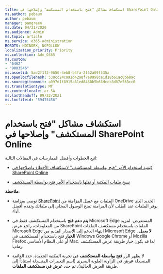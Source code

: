 ```yaml
---
title: استكشاف مشاكل "فتح باستخدام المستكشف" وإصلاحها في SharePoint Online
ms.author: pebaum
author: pebaum
manager: pamgreen
ms.date: 04/21/2020
ms.audience: Admin
ms.topic: article
ms.service: o365-administration
ROBOTS: NOINDEX, NOFOLLOW
localization_priority: Priority
ms.collection: Adm_O365
ms.custom:
- "6462"
- "9003546"
ms.assetid: 5ad2f1f2-9650-4eb0-b4fa-2f52a09f535a
ms.openlocfilehash: 538cc24c091d42a8f7a8998ce1d18b61ac0b689c
ms.sourcegitcommit: a097d1f8915a31ed8460b5b68dccc8d87e563cc0
ms.translationtype: MT
ms.contentlocale: ar-SA
ms.lasthandoff: 09/22/2021
ms.locfileid: "59475456"
---
```

# <a name="troubleshoot-open-with-explorer-issues-in-sharepoint-online"></a>استكشاف مشاكل "فتح باستخدام المستكشف" وإصلاحها في SharePoint Online

اتبع الخطوات وأفضل الممارسات في المقالات التالية:

- [كيفية استخدام الأمر "فتح بواسطة المستكشف" لاستكشاف الأخطاء وإصلاحها في SharePoint Online](https://docs.microsoft.com/sharepoint/troubleshoot/lists-and-libraries/troubleshoot-issues-using-open-with-explorer)

- [نسخ ملفات المكتبة أو نقلها باستخدام الأمر فتح بواسطة المستكشف](https://support.microsoft.com/office/copy-or-move-library-files-by-using-open-with-explorer-aaee7bfb-e2a1-42ee-8fc0-bcc0754f04d2?ui=en-us&rs=en-us&ad=us)

**ملاحظة:**
- نوصي بمزامنة [SharePoint](https://support.microsoft.com/office/sync-sharepoint-and-teams-files-with-your-computer-6de9ede8-5b6e-4503-80b2-6190f3354a88?ui=en-us&rs=en-us&ad=us) الملفات مع عميل المزامنة من OneDrive الجديد الذي [](https://support.microsoft.com/office/save-disk-space-with-onedrive-files-on-demand-for-windows-10-0e6860d3-d9f3-4971-b321-7092438fb38e?ui=en-us&rs=en-us&ad=us) يوفر الملفات عند الطلب لأن المزامنة تمنح الوصول المحلي إلى ملفاتك وتقدم أفضل أداء.

- **يتم دعم فتح** باستخدام المستكشف فقط في Microsoft Edge المستعرض. لمزيد من المعلومات، راجع عرض SharePoint الملفات باستخدام مستكشف الملفات Microsoft Edge انتهاء الدعم إلى الإصدار القديم من Microsoft Edge [.](https://docs.microsoft.com/lifecycle/announcements/m365-ie11-microsoft-edge-legacy) [](https://docs.microsoft.com/SharePoint/sharepoint-view-in-edge) **لا يعمل الخيار** فتح باستخدام المستكشف في Windows Google Chrome أو Mozilla Firefox  أو على النظام الأساسي Mac، لذا قد يكون خيار طريقة عرض المستكشف رماديا.

- لا يظهر الزر **فتح بواسطة المستكشف** في تجربة المكتبة الجديدة. حدد القائمة المنسدلة **عرض** في الزاوية العلوية اليسرى (اسم التغييرات المنسدلة استناداً إلى طريقة العرض الحالية)، ثم حدد **عرض في مستكشف الملفات**.

